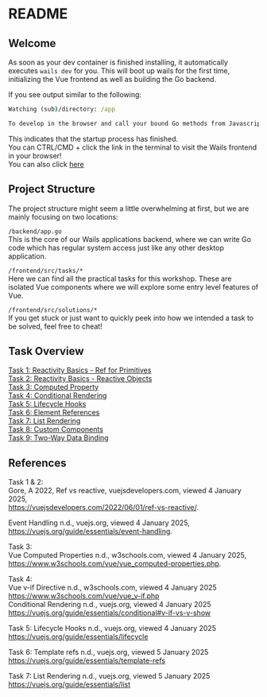 # README

## Welcome

As soon as your dev container is finished installing, it automatically executes `wails dev` for you. This will boot up wails for the first time, initializing the Vue frontend as well as building the Go backend.

If you see output similar to the following:

```cmd
Watching (sub)/directory: /app

To develop in the browser and call your bound Go methods from Javascript, navigate to: http://localhost:34115
```

This indicates that the startup process has finished.  
You can CTRL/CMD + click the link in the terminal to visit the Wails frontend in your browser!  
You can also click [here](http://localhost:34115)

## Project Structure

The project structure might seem a little overwhelming at first, but we are mainly focusing on two locations:

`/backend/app.go`  
This is the core of our Wails applications backend, where we can write Go code which has regular system access just like any other desktop application.

`/frontend/src/tasks/*`  
Here we can find all the practical tasks for this workshop. These are isolated Vue components where we will explore some entry level features of Vue.

`/frontend/src/solutions/*`  
If you get stuck or just want to quickly peek into how we intended a task to be solved, feel free to cheat!

## Task Overview

[Task 1: Reactivity Basics - Ref for Primitives](./frontend/src/tasks/task-1/README.md)  
[Task 2: Reactivity Basics - Reactive Objects](./frontend/src/tasks/task-2/README.md)  
[Task 3: Computed Property](./frontend/src/tasks/task-3/README.md)  
[Task 4: Conditional Rendering](frontend/src/tasks/task-4/README.md)  
[Task 5: Lifecycle Hooks](frontend/src/tasks/task-5/README.md)  
[Task 6: Element References](frontend/src/tasks/task-6/README.md)  
[Task 7: List Rendering](frontend/src/tasks/task-7/README.md)  
[Task 8: Custom Components](frontend/src/tasks/task-8/README.md)  
[Task 9: Two-Way Data Binding](frontend/src/tasks/task-9/README.md)  

## References

Task 1 & 2:  
Gore, A 2022, Ref vs reactive, vuejsdevelopers.com, viewed 4 January 2025,  
<https://vuejsdevelopers.com/2022/06/01/ref-vs-reactive/>.

Event Handling n.d., vuejs.org, viewed 4 January 2025,  
<https://vuejs.org/guide/essentials/event-handling>.

Task 3:  
Vue Computed Properties n.d., w3schools.com, viewed 4 January 2025,  
<https://www.w3schools.com/vue/vue_computed-properties.php>.

Task 4:  
Vue v-if Directive n.d., w3schools.com, viewed 4 January 2025  
<https://www.w3schools.com/vue/vue_v-if.php>  
Conditional Rendering n.d., vuejs.org, viewed 4 January 2025  
<https://vuejs.org/guide/essentials/conditional#v-if-vs-v-show>

Task 5:
Lifecycle Hooks n.d., vuejs.org, viewed 4 January 2025  
<https://vuejs.org/guide/essentials/lifecycle>

Task 6:
Template refs n.d., vuejs.org, viewed 5 January 2025  
<https://vuejs.org/guide/essentials/template-refs>

Task 7:
List Rendering n.d., vuejs.org, viewed 5 January 2025  
<https://vuejs.org/guide/essentials/list>  